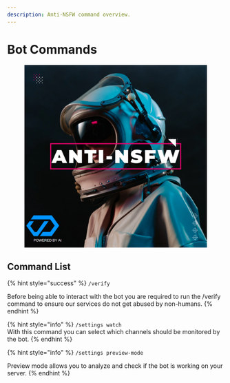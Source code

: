 ```yaml
---
description: Anti-NSFW command overview.
---
```


# Bot Commands

<figure><img src="../../.gitbook/assets/antinsfw2[1].png" alt=""><figcaption></figcaption></figure>

## Command List

{% hint style="success" %}
`/verify`

Before being able to interact with the bot you are required to run the /verify command to ensure our services do not get abused by non-humans. &#x20;
{% endhint %}

{% hint style="info" %}
`/settings watch`\
With this command you can select which channels should be monitored by the bot.
{% endhint %}

{% hint style="info" %}
`/settings preview-mode`

Preview mode allows you to analyze and check if the bot is working on your server.
{% endhint %}
